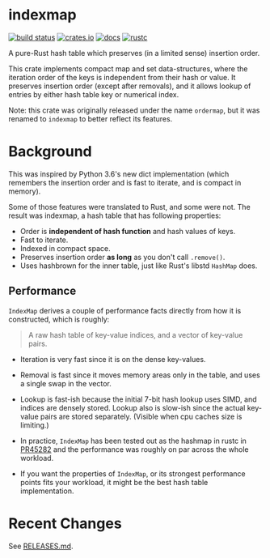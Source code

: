 # indexmap

[![build status](https://github.com/bluss/indexmap/workflows/Continuous%20integration/badge.svg?branch=master)](https://github.com/bluss/indexmap/actions)
[![crates.io](https://img.shields.io/crates/v/indexmap.svg)](https://crates.io/crates/indexmap)
[![docs](https://docs.rs/indexmap/badge.svg)](https://docs.rs/indexmap)
[![rustc](https://img.shields.io/badge/rust-1.56.1%2B-orange.svg)](https://img.shields.io/badge/rust-1.56.1%2B-orange.svg)

A pure-Rust hash table which preserves (in a limited sense) insertion order.

This crate implements compact map and set data-structures,
where the iteration order of the keys is independent from their hash or
value. It preserves insertion order (except after removals), and it
allows lookup of entries by either hash table key or numerical index.

Note: this crate was originally released under the name `ordermap`,
but it was renamed to `indexmap` to better reflect its features.

# Background

This was inspired by Python 3.6's new dict implementation (which remembers
the insertion order and is fast to iterate, and is compact in memory).

Some of those features were translated to Rust, and some were not. The result
was indexmap, a hash table that has following properties:

- Order is **independent of hash function** and hash values of keys.
- Fast to iterate.
- Indexed in compact space.
- Preserves insertion order **as long** as you don't call `.remove()`.
- Uses hashbrown for the inner table, just like Rust's libstd `HashMap` does.

## Performance

`IndexMap` derives a couple of performance facts directly from how it is constructed,
which is roughly:

> A raw hash table of key-value indices, and a vector of key-value pairs.

- Iteration is very fast since it is on the dense key-values.
- Removal is fast since it moves memory areas only in the table,
  and uses a single swap in the vector.
- Lookup is fast-ish because the initial 7-bit hash lookup uses SIMD, and indices are
  densely stored. Lookup also is slow-ish since the actual key-value pairs are stored
  separately. (Visible when cpu caches size is limiting.)

- In practice, `IndexMap` has been tested out as the hashmap in rustc in [PR45282] and
  the performance was roughly on par across the whole workload.
- If you want the properties of `IndexMap`, or its strongest performance points
  fits your workload, it might be the best hash table implementation.

[PR45282]: https://github.com/rust-lang/rust/pull/45282

# Recent Changes

See [RELEASES.md](https://github.com/bluss/indexmap/blob/master/README.md).
